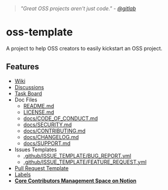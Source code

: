 > _"Great OSS projects aren't just code." - [@gitlab](https://about.gitlab.com/blog/2022/10/18/how-to-start-a-great-oss-project/#great-oss-projects-arent-just-code)_

# oss-template

A project to help OSS creators to easily kickstart an OSS project.

## Features

- [Wiki](https://github.com/obetomuniz/oss-template/wiki)
- [Discussions](https://github.com/obetomuniz/oss-template/discussions)
- [Task Board](https://github.com/users/obetomuniz/projects/1/views/1)
- Doc Files
  - [README.md](https://github.com/obetomuniz/oss-template/blob/main/README.md)
  - [LICENSE.md](https://github.com/obetomuniz/oss-template/blob/main/LICENSE.md)
  - [docs/CODE_OF_CONDUCT.md](https://github.com/obetomuniz/oss-template/blob/main/docs/CODE_OF_CONDUCT.md)
  - [docs/SECURITY.md](https://github.com/obetomuniz/oss-template/blob/main/docs/SECURITY.MD)
  - [docs/CONTRIBUTING.md](https://github.com/obetomuniz/oss-template/blob/main/docs/CONTRIBUTING.md)
  - [docs/CHANGELOG.md](https://github.com/obetomuniz/oss-template/blob/main/docs/CHANGELOG.md)
  - [docs/SUPPORT.md](https://github.com/obetomuniz/oss-template/blob/main/docs/SUPPORT.md)
- Issues Templates
  - [.github/ISSUE_TEMPLATE/BUG_REPORT.yml](https://github.com/obetomuniz/oss-template/blob/main/.github/ISSUE_TEMPLATE/BUG_REPORT.yml)
  - [.github/ISSUE_TEMPLATE/FEATURE_REQUEST.yml](https://github.com/obetomuniz/oss-template/blob/main/.github/ISSUE_TEMPLATE/FEATURE_REQUEST.yml)
- [Pull Request Template](https://github.com/obetomuniz/oss-template/blob/main/.github/PULL_REQUEST_TEMPLATE.md)
- [Labels](https://github.com/obetomuniz/oss-template/labels)
- **[Core Contributors Management Space on Notion](https://oss-template.notion.site/Project-55d929b001304061947a06718a7fec6e)**
